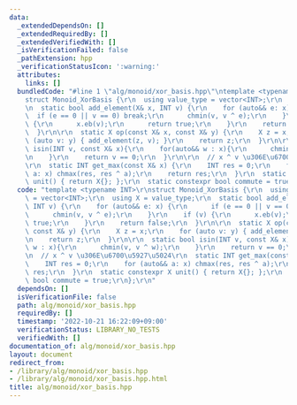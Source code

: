```yaml
---
data:
  _extendedDependsOn: []
  _extendedRequiredBy: []
  _extendedVerifiedWith: []
  _isVerificationFailed: false
  _pathExtension: hpp
  _verificationStatusIcon: ':warning:'
  attributes:
    links: []
  bundledCode: "#line 1 \"alg/monoid/xor_basis.hpp\"\ntemplate <typename INT>\r\n\
    struct Monoid_XorBasis {\r\n  using value_type = vector<INT>;\r\n  using X = value_type;\r\
    \n  static bool add_element(X& x, INT v) {\r\n    for (auto&& e: x) {\r\n    \
    \  if (e == 0 || v == 0) break;\r\n      chmin(v, v ^ e);\r\n    }\r\n    if (v)\
    \ {\r\n      x.eb(v);\r\n      return true;\r\n    }\r\n    return false;\r\n\
    \  }\r\n\r\n  static X op(const X& x, const X& y) {\r\n    X z = x;\r\n    for\
    \ (auto v: y) { add_element(z, v); }\r\n    return z;\r\n  }\r\n\r\n  static bool\
    \ isin(INT v, const X& x){\r\n    for(auto&& w : x){\r\n      chmin(v, v ^ w);\r\
    \n    }\r\n    return v == 0;\r\n  }\r\n\r\n  // x ^ v \u306E\u6700\u5927\u5024\
    \r\n  static INT get_max(const X& x) {\r\n    INT res = 0;\r\n    for (auto&&\
    \ a: x) chmax(res, res ^ a);\r\n    return res;\r\n  }\r\n  static constexpr X\
    \ unit() { return X{}; };\r\n  static constexpr bool commute = true;\r\n};\r\n"
  code: "template <typename INT>\r\nstruct Monoid_XorBasis {\r\n  using value_type\
    \ = vector<INT>;\r\n  using X = value_type;\r\n  static bool add_element(X& x,\
    \ INT v) {\r\n    for (auto&& e: x) {\r\n      if (e == 0 || v == 0) break;\r\n\
    \      chmin(v, v ^ e);\r\n    }\r\n    if (v) {\r\n      x.eb(v);\r\n      return\
    \ true;\r\n    }\r\n    return false;\r\n  }\r\n\r\n  static X op(const X& x,\
    \ const X& y) {\r\n    X z = x;\r\n    for (auto v: y) { add_element(z, v); }\r\
    \n    return z;\r\n  }\r\n\r\n  static bool isin(INT v, const X& x){\r\n    for(auto&&\
    \ w : x){\r\n      chmin(v, v ^ w);\r\n    }\r\n    return v == 0;\r\n  }\r\n\r\
    \n  // x ^ v \u306E\u6700\u5927\u5024\r\n  static INT get_max(const X& x) {\r\n\
    \    INT res = 0;\r\n    for (auto&& a: x) chmax(res, res ^ a);\r\n    return\
    \ res;\r\n  }\r\n  static constexpr X unit() { return X{}; };\r\n  static constexpr\
    \ bool commute = true;\r\n};\r\n"
  dependsOn: []
  isVerificationFile: false
  path: alg/monoid/xor_basis.hpp
  requiredBy: []
  timestamp: '2022-10-21 16:22:09+09:00'
  verificationStatus: LIBRARY_NO_TESTS
  verifiedWith: []
documentation_of: alg/monoid/xor_basis.hpp
layout: document
redirect_from:
- /library/alg/monoid/xor_basis.hpp
- /library/alg/monoid/xor_basis.hpp.html
title: alg/monoid/xor_basis.hpp
---
```

